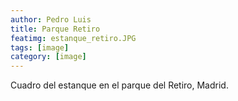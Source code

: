 ```yaml
---
author: Pedro Luis
title: Parque Retiro
featimg: estanque_retiro.JPG
tags: [image]
category: [image]
---
```

Cuadro del estanque en el parque del Retiro, Madrid.
